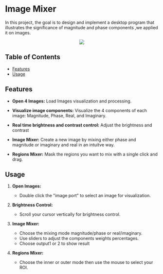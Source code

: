 # Image Mixer

In this project, the goal is to design and implement a desktop program that illustrates the significance of magnitude and phase components ,we applied it on images. 

<div align="center">
  <img src="img mixer.png" />
</div>

## Table of Contents

- [Features](#features)
- [Usage](#usage)

## Features

- **Open 4 Images:** Load Images visualization and processing.

- **Visualize image components:** Visualize the 4 components of each image: Magnitude, Phase, Real, and Imaginary.

- **Real time brightness and contrast control:** Adjust the brightness and contrast 

- **Image Mixer:** Create a new image by mixing either phase and magnitude or imaginary and real in an intuitve way.

- **Regions Mixer:** Mask the regions you want to mix with a single click and drag.





## Usage

1. **Open Images:**

   - Double click the "image port" to select an image for visualization.

2. **Brightness  Control:**

   - Scroll your cursor vertically for brightness control.

3. **Image Mixer:**

   - Choose the mixing mode magnitude/phase or real/imaginary.
   - Use sliders to adjust the components weights percentages.
   - Choose output1 or 2 to show result

4. **Regions Mixer:**

   - Choose the inner or outer mode then use the mouse to select your ROI.

